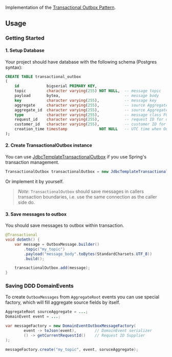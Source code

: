 Implementation of the [Transactional Outbox Pattern](https://microservices.io/patterns/data/transactional-outbox.html).

## Usage

### Getting Started

#### 1. Setup Database

Your project should have database with the following schema (Postgres syntax):

```sql
CREATE TABLE transactional_outbox
(
    id            bigserial PRIMARY KEY,           
    topic         character varying(255) NOT NULL,  -- message topic
    payload       bytea,                            -- message body
    key           character varying(255),           -- message key
    aggregate     character varying(255),           -- source Aggregate class FQN
    aggregate_id  character varying(255),           -- source Aggregate ID
    type          character varying(255),           -- message class FQN
    request_id    character varying(255),           -- request ID for distributed tracing
    customer_id   character varying(255),           -- customer ID for distributed tracing
    creation_time timestamp              NOT NULL   -- UTC time when OutboxMessage was created
);
```

#### 2. Create TransactionalOutbox instance

You can use [JdbcTemplateTransactionalOutbox](../transactional-outbox-spring) if you
use Spring's transaction management.

```java
TransactionalOutbox transactionalOutbox = new JdbcTemplateTransactionalOutbox(dataSource);
```

Or implement it by yourself. 
> _Note_: `TransactionalOutbox` should save messages in callers transaction boundaries, i.e. use
> the same connection as the caller side do.

#### 3. Save messages to outbox

You should save messages to outbox within transaction.

```java
@Transactional
void doSmth() {
    var message = OutboxMessage.builder()
        .topic("my_topic")
        .payload("message_body".toBytes(StandardCharsets.UTF_8))
        .build();

    transactionalOutbox.add(message);
}
```

### Saving DDD DomainEvents

To create `OutboxMessages` from `AggregateRoot` events you can use special factory,
which will fill aggregate source fields by itself.

```java
AggregateRoot sourceAggregate = ...;
DomainEvent event = ...;

var messageFactory = new DomainEventOutboxMessageFactory(
        event -> toJson(event),        // DomainEvent serializer
        () -> getCurrentRequestId()    // Request ID Supplier
);

messageFactory.create("my_topic", event, soruceAggregate);
```

